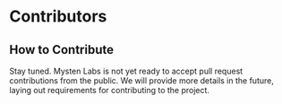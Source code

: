 # Contributors

## How to Contribute

Stay tuned. Mysten Labs is not yet ready to accept pull request contributions from the public. We will provide more details in the future, laying out requirements for contributing to the project.
